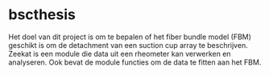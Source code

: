 # bscthesis
Het doel van dit project is om te bepalen of het fiber bundle model (FBM) geschikt is om de detachment van een suction cup array te beschrijven. Zeekat is een module die
data uit een rheometer kan verwerken en analyseren. Ook bevat de module functies om de data te fitten aan het FBM. 
